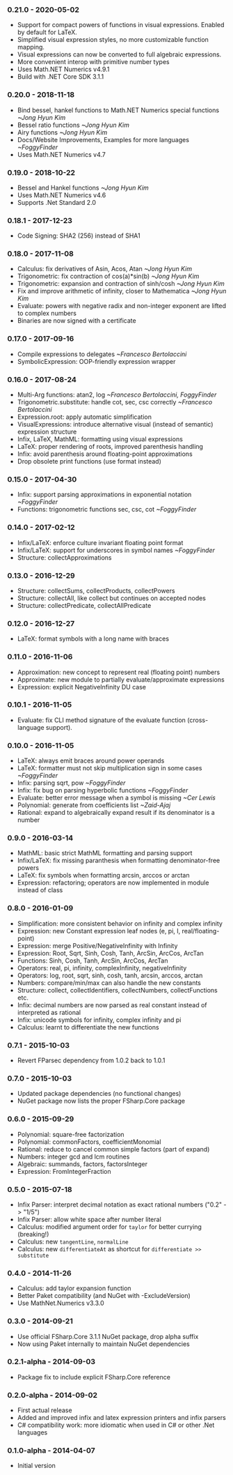 ### 0.21.0 - 2020-05-02
* Support for compact powers of functions in visual expressions. Enabled by default for LaTeX.
* Simplified visual expression styles, no more customizable function mapping.
* Visual expressions can now be converted to full algebraic expressions.
* More convenient interop with primitive number types
* Uses Math.NET Numerics v4.9.1
* Build with .NET Core SDK 3.1.1

### 0.20.0 - 2018-11-18
* Bind bessel, hankel functions to Math.NET Numerics special functions *~Jong Hyun Kim*
* Bessel ratio functions *~Jong Hyun Kim*
* Airy functions *~Jong Hyun Kim*
* Docs/Website Improvements, Examples for more languages *~FoggyFinder*
* Uses Math.NET Numerics v4.7

### 0.19.0 - 2018-10-22
* Bessel and Hankel functions *~Jong Hyun Kim*
* Uses Math.NET Numerics v4.6
* Supports .Net Standard 2.0

### 0.18.1 - 2017-12-23
* Code Signing: SHA2 (256) instead of SHA1

### 0.18.0 - 2017-11-08
* Calculus: fix derivatives of Asin, Acos, Atan *~Jong Hyun Kim*
* Trigonometric: fix contraction of cos(a)*sin(b) *~Jong Hyun Kim*
* Trigonometric: expansion and contraction of sinh/cosh *~Jong Hyun Kim*
* Fix and improve arithmetic of infinity, closer to Mathematica *~Jong Hyun Kim*
* Evaluate: powers with negative radix and non-integer exponent are lifted to complex numbers
* Binaries are now signed with a certificate

### 0.17.0 - 2017-09-16
* Compile expressions to delegates *~Francesco Bertolaccini*
* SymbolicExpression: OOP-friendly expression wrapper

### 0.16.0 - 2017-08-24
* Multi-Arg functions: atan2, log *~Francesco Bertolaccini, FoggyFinder*
* Trigonometric.substitute: handle cot, sec, csc correctly *~Francesco Bertolaccini*
* Expression.root: apply automatic simplification
* VisualExpressions: introduce alternative visual (instead of semantic) expression structure
* Infix, LaTeX, MathML: formatting using visual expressions
* LaTeX: proper rendering of roots, improved parenthesis handling
* Infix: avoid parenthesis around floating-point approximations
* Drop obsolete print functions (use format instead)

### 0.15.0 - 2017-04-30
* Infix: support parsing approximations in exponential notation *~FoggyFinder*
* Functions: trigonometric functions sec, csc, cot *~FoggyFinder*

### 0.14.0 - 2017-02-12
* Infix/LaTeX: enforce culture invariant floating point format
* Infix/LaTeX: support for underscores in symbol names *~FoggyFinder*
* Structure: collectApproximations

### 0.13.0 - 2016-12-29
* Structure: collectSums, collectProducts, collectPowers
* Structure: collectAll, like collect but continues on accepted nodes
* Structure: collectPredicate, collectAllPredicate

### 0.12.0 - 2016-12-27
* LaTeX: format symbols with a long name with braces

### 0.11.0 - 2016-11-06
* Approximation: new concept to represent real (floating point) numbers
* Approximate: new module to partially evaluate/approximate expressions
* Expression: explicit NegativeInfinity DU case

### 0.10.1 - 2016-11-05
* Evaluate: fix CLI method signature of the evaluate function (cross-language support).

### 0.10.0 - 2016-11-05
* LaTeX: always emit braces around power operands
* LaTeX: formatter must not skip multiplication sign in some cases *~FoggyFinder*
* Infix: parsing sqrt, pow *~FoggyFinder*
* Infix: fix bug on parsing hyperbolic functions *~FoggyFinder*
* Evaluate: better error message when a symbol is missing *~Cer Lewis*
* Polynomial: generate from coefficients list *~Zaid-Ajaj*
* Rational: expand to algebraically expand result if its denominator is a number

### 0.9.0 - 2016-03-14
* MathML: basic strict MathML formatting and parsing support
* Infix/LaTeX: fix missing paranthesis when formatting denominator-free powers
* LaTeX: fix symbols when formatting arcsin, arccos or arctan
* Expression: refactoring; operators are now implemented in module instead of class

### 0.8.0 - 2016-01-09
* Simplification: more consistent behavior on infinity and complex infinity
* Expression: new Constant expression leaf nodes (e, pi, I, real/floating-point)
* Expression: merge Positive/NegativeInfinity with Infinity
* Expression: Root, Sqrt, Sinh, Cosh, Tanh, ArcSin, ArcCos, ArcTan
* Functions: Sinh, Cosh, Tanh, ArcSin, ArcCos, ArcTan
* Operators: real, pi, infinity, complexInfinity, negativeInfinity
* Operators: log, root, sqrt, sinh, cosh, tanh, arcsin, arccos, arctan
* Numbers: compare/min/max can also handle the new constants
* Structure: collect, collectIdentifiers, collectNumbers, collectFunctions etc.
* Infix: decimal numbers are now parsed as real constant instead of interpreted as rational
* Infix: unicode symbols for infinity, complex infinity and pi
* Calculus: learnt to differentiate the new functions

### 0.7.1 - 2015-10-03
* Revert FParsec dependency from 1.0.2 back to 1.0.1

### 0.7.0 - 2015-10-03
* Updated package dependencies (no functional changes)
* NuGet package now lists the proper FSharp.Core package

### 0.6.0 - 2015-09-29
* Polynomial: square-free factorization
* Polynomial: commonFactors, coefficientMonomial
* Rational: reduce to cancel common simple factors (part of expand)
* Numbers: integer gcd and lcm routines
* Algebraic: summands, factors, factorsInteger
* Expression: FromIntegerFraction

### 0.5.0 - 2015-07-18
* Infix Parser: interpret decimal notation as exact rational numbers ("0.2" -> "1/5")
* Infix Parser: allow white space after number literal
* Calculus: modified argument order for `taylor` for better currying (breaking!)
* Calculus: new `tangentLine`, `normalLine`
* Calculus: new `differentiateAt` as shortcut for `differentiate >> substitute`

### 0.4.0 - 2014-11-26
* Calculus: add taylor expansion function
* Better Paket compatibility (and NuGet with -ExcludeVersion)
* Use MathNet.Numerics v3.3.0

### 0.3.0 - 2014-09-21
* Use official FSharp.Core 3.1.1 NuGet package, drop alpha suffix
* Now using Paket internally to maintain NuGet dependencies

### 0.2.1-alpha - 2014-09-03
* Package fix to include explicit FSharp.Core reference

### 0.2.0-alpha - 2014-09-02
* First actual release
* Added and improved infix and latex expression printers and infix parsers
* C# compatibility work: more idiomatic when used in C# or other .Net languages

### 0.1.0-alpha - 2014-04-07
* Initial version
